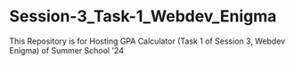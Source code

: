 # Session-3_Task-1_Webdev_Enigma
This Repository is for Hosting GPA Calculator (Task 1 of Session 3, Webdev Enigma) of Summer School '24
